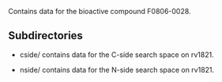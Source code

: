 Contains data for the bioactive compound F0806-0028.

## Subdirectories

- cside/ contains data for the C-side search space on rv1821.

- nside/ contains data for the N-side search space on rv1821.

